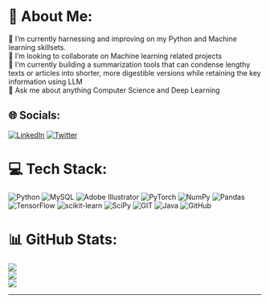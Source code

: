 
# 💫 About Me:
🔭 I’m currently harnessing and improving on my Python and Machine learning skillsets.<br>👯 I’m looking to collaborate on Machine learning related projects<br>🤝 I'm currently building a summarization tools that can condense lengthy texts or articles into shorter, more digestible versions while retaining the key information using LLM  <br>💬 Ask me about anything Computer Science and Deep Learning 


## 🌐 Socials:
[![LinkedIn](https://img.shields.io/badge/LinkedIn-%230077B5.svg?logo=linkedin&logoColor=white)](https://linkedin.com/in/https://www.linkedin.com/in/martha-esinam-kekele-demanya/) [![Twitter](https://img.shields.io/badge/Twitter-%231DA1F2.svg?logo=Twitter&logoColor=white)](https://twitter.com/https://twitter.com/just_kekele) 

# 💻 Tech Stack:
![Python](https://img.shields.io/badge/python-3670A0?style=plastic&logo=python&logoColor=ffdd54) ![MySQL](https://img.shields.io/badge/mysql-%2300f.svg?style=plastic&logo=mysql&logoColor=white) ![Adobe Illustrator](https://img.shields.io/badge/adobeillustrator-%23FF9A00.svg?style=plastic&logo=adobeillustrator&logoColor=white) ![PyTorch](https://img.shields.io/badge/PyTorch-%23EE4C2C.svg?style=plastic&logo=PyTorch&logoColor=white) ![NumPy](https://img.shields.io/badge/numpy-%23013243.svg?style=plastic&logo=numpy&logoColor=white) ![Pandas](https://img.shields.io/badge/pandas-%23150458.svg?style=plastic&logo=pandas&logoColor=white) ![TensorFlow](https://img.shields.io/badge/TensorFlow-%23FF6F00.svg?style=plastic&logo=TensorFlow&logoColor=white) ![scikit-learn](https://img.shields.io/badge/scikit--learn-%23F7931E.svg?style=plastic&logo=scikit-learn&logoColor=white) ![SciPy](https://img.shields.io/badge/SciPy-%230C55A5.svg?style=plastic&logo=scipy&logoColor=%white) ![GIT](https://img.shields.io/badge/Git-fc6d26?style=plastic&logo=git&logoColor=white) ![Java](https://img.shields.io/badge/java-%23ED8B00.svg?style=plastic&logo=java&logoColor=white) ![GitHub](https://img.shields.io/badge/GitHub-%23121011.svg?style=plastic&logo=github&logoColor=white)
# 📊 GitHub Stats:
![](https://github-readme-stats.vercel.app/api?username=kekele-star&theme=dark&hide_border=false&include_all_commits=false&count_private=false)<br/>
![](https://github-readme-streak-stats.herokuapp.com/?user=kekele-star&theme=dark&hide_border=false)<br/>
![](https://github-readme-stats.vercel.app/api/top-langs/?username=kekele-star&theme=dark&hide_border=false&include_all_commits=false&count_private=false&layout=compact)

---


<!-- [![](https://visitcount.itsvg.in/api?id=kekele-star&icon=0&color=0)](https://visitcount.itsvg.in) -->
